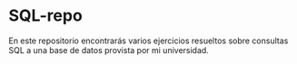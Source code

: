 # SQL-repo
En este repositorio encontrarás varios ejercicios resueltos sobre consultas SQL a una base de datos provista por mi universidad. 
